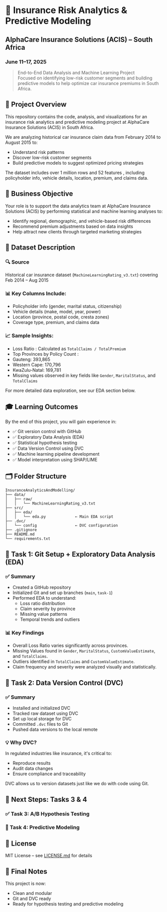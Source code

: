 
# 🚀 Insurance Risk Analytics & Predictive Modeling  
## AlphaCare Insurance Solutions (ACIS) – South Africa  
### June 11–17, 2025

>   End-to-End Data Analysis and Machine Learning Project    
> Focused on identifying   low-risk customer segments   and building predictive models to help optimize car insurance premiums in South Africa.

## 🎯 Project Overview

This repository contains the code, analysis, and visualizations for an   insurance risk analytics and predictive modeling project   at   AlphaCare Insurance Solutions (ACIS)   in South Africa.

We are analyzing historical car insurance claim data from   February 2014 to August 2015   to:
- Understand   risk patterns  
- Discover   low-risk customer segments  
- Build   predictive models   to suggest optimized pricing strategies

The dataset includes over   1 million rows and 52 features  , including policyholder info, vehicle details, location, premium, and claims data.

## 🧭 Business Objective

Your role is to support the   data analytics team   at   AlphaCare Insurance Solutions (ACIS)   by performing statistical and machine learning analyses to:

- Identify   regional, demographic, and vehicle-based risk differences  
- Recommend   premium adjustments   based on data insights
- Help attract new clients through   targeted marketing strategies  

## 📁 Dataset Description

### 🔍 Source
Historical car insurance dataset (`MachineLearningRating_v3.txt`) covering   Feb 2014 – Aug 2015  

### 📊 Key Columns Include:
- Policyholder info (gender, marital status, citizenship)
- Vehicle details (make, model, year, power)
- Location (province, postal code, cresta zones)
- Coverage type, premium, and claims data

### 📈 Sample Insights:
-   Loss Ratio  : Calculated as `TotalClaims / TotalPremium`
-   Top Provinces by Policy Count  :
  - Gauteng: 393,865
  - Western Cape: 170,796
  - KwaZulu-Natal: 169,781
- Missing values observed in key fields like `Gender`, `MaritalStatus`, and `TotalClaims`

For more detailed data exploration, see our EDA section below.

## 🎓 Learning Outcomes

By the end of this project, you will gain experience in:

- ✅ Git version control with GitHub  
- ✅ Exploratory Data Analysis (EDA)  
- ✅ Statistical hypothesis testing  
- ✅ Data Version Control using DVC  
- ✅ Machine learning pipeline development  
- ✅ Model interpretation using SHAP/LIME  

## 🗂️ Folder Structure

```
InsuranceAnalyticsAndModelling/
├── data/
│   ├── raw/
│   │   └── MachineLearningRating_v3.txt
├── src/
│   ├── eda/
│   │   └── eda.py             ← Main EDA script
├── .dvc/
│   └── config                 ← DVC configuration
├── .gitignore
├── README.md
└── requirements.txt
```






## 🧪 Task 1: Git Setup + Exploratory Data Analysis (EDA)

### ✅ Summary

- Created a GitHub repository
- Initialized Git and set up branches (`main`, `task-1`)
- Performed EDA to understand:
  - Loss ratio distribution
  - Claim severity by province
  - Missing value patterns
  - Temporal trends and outliers

### 📊 Key Findings

-   Overall Loss Ratio   varies significantly across provinces.
-   Missing Values   found in `Gender`, `MaritalStatus`, `CustomValueEstimate`, and `TotalClaims`.
-   Outliers   identified in `TotalClaims` and `CustomValueEstimate`.
-   Claim frequency   and   severity   were analyzed visually and statistically.

## 🧾 Task 2: Data Version Control (DVC)

### ✅ Summary

- Installed and initialized DVC
- Tracked raw dataset using DVC
- Set up local storage for DVC
- Committed `.dvc` files to Git
- Pushed data versions to the local remote

### 💡 Why DVC?

In regulated industries like insurance, it's critical to:
- Reproduce results
- Audit data changes
- Ensure compliance and traceability

DVC allows us to version datasets just like we do with code using Git.


## 🧠 Next Steps: Tasks 3 & 4

### ✅ Task 3: A/B Hypothesis Testing
### 🤖 Task 4: Predictive Modeling



## 📄 License

MIT License – see [LICENSE.md](LICENSE) for details
## 🚀 Final Notes

This project is now:
-   Clean and modular  
-   Git and DVC ready  
- Ready for hypothesis testing and predictive modeling
